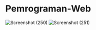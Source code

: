 # Pemrograman-Web
![Screenshot (250)](https://github.com/skedaddlers/Pemrograman-Web/assets/143975698/c546c0ad-dbef-46ab-8487-409a0b9f4aab)
![Screenshot (251)](https://github.com/skedaddlers/Pemrograman-Web/assets/143975698/f5445ab2-5de5-4f3a-a569-dd8e79db1415)

